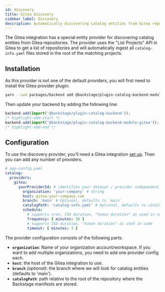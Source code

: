 ```yaml
---
id: discovery
title: Gitea Discovery
sidebar_label: Discovery
description: Automatically discovering catalog entities from Gitea repositories
---
```


The Gitea integration has a special entity provider for discovering catalog entities
from Gitea repositories. The provider uses the "List Projects" API in Gitea to get
a list of repositories and will automatically ingest all `catalog-info.yaml` files
stored in the root of the matching projects.

## Installation

As this provider is not one of the default providers, you will first need to install
the Gitea provider plugin:

```bash title="From your Backstage root directory"
yarn --cwd packages/backend add @backstage/plugin-catalog-backend-module-gitea
```

Then update your backend by adding the following line:

```ts title="packages/backend/src/index.ts"
backend.add(import('@backstage/plugin-catalog-backend'));
/* highlight-add-start */
backend.add(import('@backstage/plugin-catalog-backend-module-gitea'));
/* highlight-add-end */
```

## Configuration

To use the discovery provider, you'll need a Gitea integration
[set up](locations.md). Then you can add any number of providers.

```yaml
# app-config.yaml
catalog:
  providers:
    gitea:
      yourProviderId: # identifies your dataset / provider independent of config changes
        organization: 'your-company' # string
        host: gitea-your-company.com
        branch: 'main' # Optional, defaults to 'main'
        catalogPath: 'catalog-info.yaml' # Optional, defaults to catalog-info.yaml
        schedule:
          # supports cron, ISO duration, "human duration" as used in code
          frequency: { minutes: 30 }
          # supports ISO duration, "human duration" as used in code
          timeout: { minutes: 3 }
```

The provider configuration consists of the following parts:

- **`organization`**: Name of your organization account/workspace. If you want to add multiple organizations, you need to add one provider config each.
- **`host`**: the host of the Gitea integration to use.
- **`branch`** _(optional)_: the branch where we will look for catalog entities (defaults to 'main').
- **`catalogPath`**: path relative to the root of the repository where the Backstage manifests are stored.
